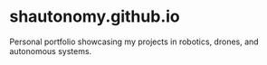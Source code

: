 # shautonomy.github.io
Personal portfolio showcasing my projects in robotics, drones, and autonomous systems.
